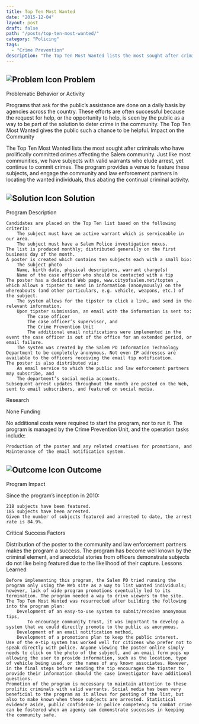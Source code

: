 ```yaml
---
title: Top Ten Most Wanted
date: "2015-12-04"
layout: post
draft: false
path: "/posts/top-ten-most-wanted/"
category: "Policing"
tags:
  - "Crime Prevention"
description: "The Top Ten Most Wanted lists the most sought after criminals who have prolifically committed crimes affecting the Salem community."
---
```


## ![Problem Icon](https://github.com/google/material-design-icons/raw/master/alert/1x_web/ic_error_outline_black_48dp.png "Problem") Problem

Problematic Behavior or Activity

Programs that ask for the public’s assistance are done on a daily basis by agencies across the country. These efforts are often successful because the request for help, or the opportunity to help, is seen by the public as a way to be part of the solution to deter crime in the community. The Top Ten Most Wanted gives the public such a chance to be helpful.
Impact on the Community

The Top Ten Most Wanted lists the most sought after criminals who have prolifically committed crimes affecting the Salem community. Just like most communities, we have subjects with valid warrants who elude arrest, yet continue to commit crimes. The program provides a venue to feature these subjects, and engage the community and law enforcement partners in locating the wanted individuals, thus abating the continual criminal activity.

## ![Solution Icon](https://github.com/google/material-design-icons/raw/master/action/1x_web/ic_lightbulb_outline_black_48dp.png "Solution") Solution

Program Description

    Candidates are placed on the Top Ten list based on the following criteria:
        The subject must have an active warrant which is serviceable in our area.
        The subject must have a Salem Police investigation nexus.
    The list is produced monthly; distributed generally on the first business day of the month.
    A poster is created which contains ten subjects each with a small bio:
        The subject photo
        Name, birth date, physical descriptors, warrant charge(s)
        Name of the case officer who should be contacted with a tip
    The poster has a dedicated Web page, www.cityofsalem.net/topten , which allows a tipster to send in information (anonymously) on the whereabouts (and other particulars, e.g. vehicle, weapons, etc.) of the subject.
        The system allows for the tipster to click a link, and send in the relevant information.
        Upon tipster submission, an email with the information is sent to:
            The case officer
            The case officer’s supervisor, and
            The Crime Prevention Unit
            The additional email notifications were implemented in the event the case officer is out of the office for an extended period, or email failure.
        The system was created by the Salem PD Information Technology Department to be completely anonymous. Not even IP addresses are available to the officers receiving the email tip notification.
    The poster is also distributed via:
        An email service to which the public and law enforcement partners may subscribe, and
        The department’s social media accounts.
    Subsequent arrest updates throughout the month are posted on the Web, sent to email subscribers, and featured on social media.

Research

None
Funding

No additional costs were required to start the program, nor to run it. The program is managed by the Crime Prevention Unit, and the operation tasks include:

    Production of the poster and any related creatives for promotions, and
    Maintenance of the email notification system.


## ![Outcome Icon](https://github.com/google/material-design-icons/raw/master/action/1x_web/ic_view_list_black_48dp.png "Outcome") Outcome

Program Impact

Since the program’s inception in 2010:

    218 subjects have been featured.
    185 subjects have been arrested.
    Given the number of subjects featured and arrested to date, the arrest rate is 84.9%.

Critical Success Factors

Distribution of the poster to the community and law enforcement partners makes the program a success. The program has become well known by the criminal element, and anecdotal stories from officers demonstrate subjects do not like being featured due to the likelihood of their capture.
Lessons Learned

    Before implementing this program, the Salem PD tried running the program only using the Web site as a way to list wanted individuals; however, lack of wide program promotions eventually led to its termination. The program needed a way to drive viewers to the site. The Top Ten Most Wanted was resurrected after building the following into the program plan:
        Development of an easy-to-use system to submit/receive anonymous tips,
            To encourage community trust, it was important to develop a system that we could directly promote to the public as anonymous.
        Development of an email notification method,
        Development of a promotions plan to keep the public interest.
    Use of the e-tip system has worked well for citizens who prefer not to speak directly with police. Anyone viewing the poster online simply needs to click on the photo of the subject, and an email form pops up allowing the user to provide information, such as the location, type of vehicle being used, or the names of any known associates. However, in the final steps before sending the tip encourages the tipster to provide their information should the case investigator have additional questions.
    Promotion of the program is necessary to maintain attention to these prolific criminals with valid warrants. Social media has been very beneficial to the program as it allows for posting of the list, but also to make known when these subjects are arrested. Statistical evidence aside, public confidence in police competency to combat crime can be fostered when an agency can demonstrate successes in keeping the community safe.
